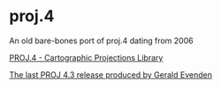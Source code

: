 # proj.4
An old bare-bones port of proj.4 dating from 2006

[PROJ.4 - Cartographic Projections Library](https://svn.osgeo.org/metacrs/proj/tags/proj_4_5_0/proj/html/index.html)

[The last PROJ 4.3 release produced by Gerald Evenden](ftp://ftp.remotesensing.org/proj/from_kai/PROJ.4.3.3.tar.gz)
